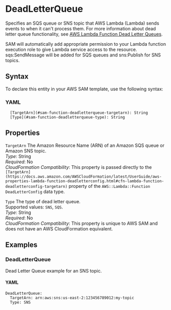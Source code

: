 # DeadLetterQueue<a name="sam-property-function-deadletterqueue"></a>

Specifies an SQS queue or SNS topic that AWS Lambda \(Lambda\) sends events to when it can't process them\. For more information about dead letter queue functionality, see [AWS Lambda Function Dead Letter Queues](https://docs.aws.amazon.com/lambda/latest/dg/invocation-async.html#dlq)\.

SAM will automatically add appropriate permission to your Lambda function execution role to give Lambda service access to the resource\. sqs:SendMessage will be added for SQS queues and sns:Publish for SNS topics\.

## Syntax<a name="sam-property-function-deadletterqueue-syntax"></a>

To declare this entity in your AWS SAM template, use the following syntax:

### YAML<a name="sam-property-function-deadletterqueue-syntax.yaml"></a>

```
  [TargetArn](#sam-function-deadletterqueue-targetarn): String
  [Type](#sam-function-deadletterqueue-type): String
```

## Properties<a name="sam-property-function-deadletterqueue-properties"></a>

 `TargetArn`   <a name="sam-function-deadletterqueue-targetarn"></a>
The Amazon Resource Name \(ARN\) of an Amazon SQS queue or Amazon SNS topic\.  
*Type*: String  
*Required*: No  
*CloudFormation Compatibility*: This property is passed directly to the `[TargetArn](https://docs.aws.amazon.com/AWSCloudFormation/latest/UserGuide/aws-properties-lambda-function-deadletterconfig.html#cfn-lambda-function-deadletterconfig-targetarn)` property of the `AWS::Lambda::Function` `DeadLetterConfig` data type\.

 `Type`   <a name="sam-function-deadletterqueue-type"></a>
The type of dead letter queue\.  
Supported values: `SNS`, `SQS`\.  
*Type*: String  
*Required*: No  
*CloudFormation Compatibility*: This property is unique to AWS SAM and does not have an AWS CloudFormation equivalent\.

## Examples<a name="sam-property-function-deadletterqueue--examples"></a>

### DeadLetterQueue<a name="sam-property-function-deadletterqueue--examples--deadletterqueue"></a>

Dead Letter Queue example for an SNS topic\.

#### YAML<a name="sam-property-function-deadletterqueue--examples--deadletterqueue--yaml"></a>

```
DeadLetterQueue:
  TargetArn: arn:aws:sns:us-east-2:123456789012:my-topic
  Type: SNS
```